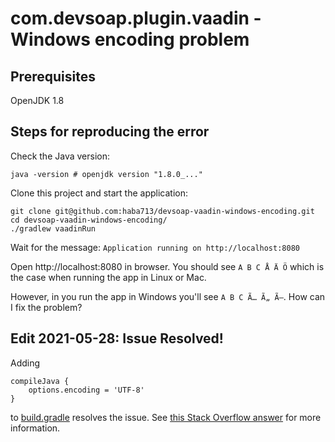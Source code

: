 # com.devsoap.plugin.vaadin - Windows encoding problem

## Prerequisites

OpenJDK 1.8

## Steps for reproducing the error

Check the Java version:
```
java -version # openjdk version "1.8.0_..."
```

Clone this project and start the application:
```
git clone git@github.com:haba713/devsoap-vaadin-windows-encoding.git
cd devsoap-vaadin-windows-encoding/
./gradlew vaadinRun
```

Wait for the message: `Application running on http://localhost:8080`

Open http://localhost:8080 in browser. You should see `A B C Å Ä Ö` which is
the case when running the app in Linux or Mac.

However, in you run the app in Windows you'll see `A B C Ã… Ã„ Ã–`. How can I
fix the problem?

## Edit 2021-05-28: Issue Resolved!

Adding

```
compileJava {
    options.encoding = 'UTF-8'
}
```

to [build.gradle](build.gradle) resolves the issue. See
[this Stack Overflow answer](https://stackoverflow.com/a/67701306/2158271)
for more information.
